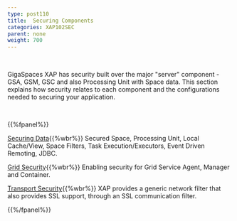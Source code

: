 ```yaml
---
type: post110
title:  Securing Components
categories: XAP102SEC
parent: none
weight: 700
---
```


<br>

GigaSpaces XAP has security built over the major "server" component - GSA, GSM, GSC and also Processing Unit with Space data. This section explains how security relates to each component and the configurations needed to securing your application.


<br>

{{%fpanel%}}

[Securing Data](./securing-your-data.html){{%wbr%}}
Secured Space, Processing Unit, Local Cache/View, Space Filters, Task Execution/Executors, Event Driven Remoting, JDBC.

[Grid Security](./securing-the-grid-services.html){{%wbr%}}
Enabling security for Grid Service Agent, Manager and Container.


[Transport Security](./securing-the-transport-layer-(using-ssl).html){{%wbr%}}
XAP provides a generic network filter that also provides SSL support, through an SSL communication filter.

{{%/fpanel%}}
